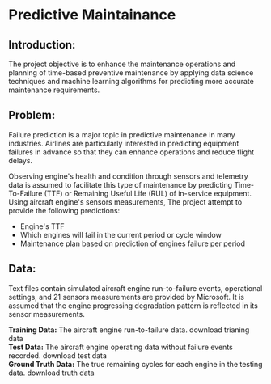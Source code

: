 # Predictive Maintainance

## Introduction:

The project objective is to enhance the maintenance operations and planning of time-based preventive maintenance by applying data science techniques and machine learning algorithms for predicting more accurate maintenance requirements.

## Problem:

Failure prediction is a major topic in predictive maintenance in many industries. Airlines are particularly interested in predicting equipment failures in advance so that they can enhance operations and reduce flight delays.

Observing engine's health and condition through sensors and telemetry data is assumed to facilitate this type of maintenance by predicting Time-To-Failure (TTF) or Remaining Useful Life (RUL) of in-service equipment. Using aircraft engine's sensors measurements, The project attempt to provide the following predictions:

* Engine's TTF
* Which engines will fail in the current period or cycle window
* Maintenance plan based on prediction of engines failure per period   


## Data:

Text files contain simulated aircraft engine run-to-failure events, operational settings, and 21 sensors measurements are provided by Microsoft. It is assumed that the engine progressing degradation pattern is reflected in its sensor measurements.

**Training Data:** The aircraft engine run-to-failure data. download trianing data<br />
**Test Data:** The aircraft engine operating data without failure events recorded. download test data<br />
**Ground Truth Data:** The true remaining cycles for each engine in the testing data. download truth data
